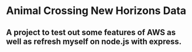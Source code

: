 # Animal Crossing New Horizons Data

## A project to test out some features of AWS as well as refresh myself on node.js with express.

